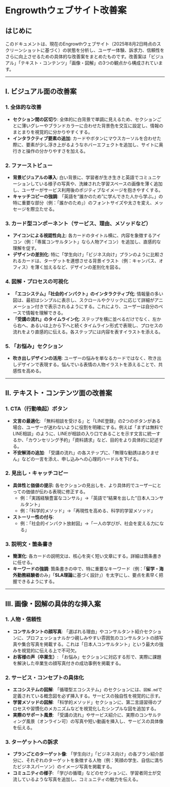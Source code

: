 # Engrowthウェブサイト改善案

## はじめに

このドキュメントは、現在のEngrowthウェブサイト（2025年8月2日時点のスクリーンショットに基づく）の状態を分析し、ユーザー体験、訴求力、信頼性をさらに向上させるための具体的な改善案をまとめたものです。改善案は「ビジュアル」「テキスト・コンテンツ」「画像・図解」の3つの観点から構成されています。

---

## I. ビジュアル面の改善案

### 1. 全体的な改善

- **セクション間の区切り**: 全体的に白背景で単調に見えるため、セクションごとに薄いグレーやブランドカラーに合わせた背景色を交互に設定し、情報のまとまりを視覚的に分かりやすくする。
- **インタラクティブ要素の追加**: カードやボタンにマウスカーソルを合わせた際に、要素が少し浮き上がるようなホバーエフェクトを追加し、サイトに奥行きと操作の分かりやすさを加える。

### 2. ファーストビュー

- **背景ビジュアルの導入**: 白い背景に、学習者が生き生きと英語でコミュニケーションしている様子の写真や、洗練された学習スペースの画像を薄く追加し、ユーザーがサービス利用後のポジティブなイメージを抱きやすくする。
- **キャッチコピーの強調**: 「英語を“誰かのため”に学んできた人から学ぶ。」の特に重要な部分（例：「誰かのため」）のフォントサイズや太さを変え、メッセージを際立たせる。

### 3. カード型コンポーネント（サービス、理由、メソッドなど）

- **アイコンによる視認性向上**: 各カードのタイトル横に、内容を象徴するアイコン（例：「専属コンサルタント」なら人物アイコン）を追加し、直感的な理解を促す。
- **デザインの差別化**: 特に「学生向け」「ビジネス向け」プランのように比較されるカードは、ターゲットを連想させる背景イラスト（例：キャンパス、オフィス）を薄く加えるなど、デザインの差別化を図る。

### 4. 図解・プロセスの可視化

- **「エコシステム」「社会的インパクト」のインタラクティブ化**: 情報量の多い図は、最初はシンプルに表示し、スクロールやクリックに応じて詳細がアニメーション付きで表示されるようにする。これにより、ユーザーは自分のペースで情報を理解できる。
- **「受講の流れ」のタイムライン化**: ステップを横に並べるだけでなく、左から右へ、あるいは上から下へと続くタイムライン形式で表現し、プロセスの流れをより直感的に伝える。各ステップには内容を表すイラストを添える。

### 5. 「お悩み」セクション

- **吹き出しデザインの活用**: ユーザーの悩みを単なるカードではなく、吹き出しデザインで表現する。悩んでいる表情の人物イラストを添えることで、共感性を高める。

---

## II. テキスト・コンテンツ面の改善案

### 1. CTA（行動喚起）ボタン

- **文言の最適化**: 「無料相談を受ける」と「LINE登録」の2つのボタンがある場合、ユーザーが迷わないように役割を明確にする。例えば「まずは無料でLINE相談」のように、LINEが相談の入り口であることを示す文言に統一するか、「カウンセリング予約」「資料請求」など、目的をより具体的に記述する。
- **不安解消の追加**: 「受講の流れ」の各ステップに、「無理な勧誘はありません」などの一言を添え、申し込みへの心理的ハードルを下げる。

### 2. 見出し・キャッチコピー

- **具体性と価値の提示**: 各セクションの見出しを、より具体的でユーザーにとっての価値が伝わる表現に修正する。
  - 例：「実践経験豊富なコンサル」→「英語で“結果を出した”日本人コンサルタント」
  - 例：「科学的メソッド」→「再現性を高める、科学的学習メソッド」
- **ストーリー性の付与**:
  - 例：「社会的インパクト放射図」→「一人の学びが、社会を変える力になる」

### 3. 説明文・箇条書き

- **簡潔化**: 各カードの説明文は、核心を突く短い文章にする。詳細は箇条書きに任せる。
- **キーワードの強調**: 箇条書きの中で、特に重要なキーワード（例：「**留学・海外勤務経験者**のみ」「**SLA理論**に基づく設計」）を太字にし、要点を素早く把握できるようにする。

---

## III. 画像・図解の具体的な挿入案

### 1. 人物・信頼性

- **コンサルタントの顔写真**: 「選ばれる理由」やコンサルタント紹介セクションに、プロフェッショナルかつ親しみやすい雰囲気のコンサルタントの顔写真や集合写真を掲載する。これは「日本人コンサルタント」という最大の強みを視覚的に伝える上で不可欠。
- **お客様の声（卒業生）**: 「お悩み」セクションに対応する形で、実際に課題を解決した卒業生の顔写真付きの成功事例を掲載する。

### 2. サービス・コンセプトの具体化

- **エコシステムの図解**: 「循環型エコシステム」のセクションには、`図解.md`で定義されている概念図を必ず挿入する。サービスの独自性を視覚的に示す。
- **学習メソッドの図解**: 「科学的メソッド」セクションに、第二言語習得のプロセスや習慣化のメカニズムなどを視覚化したシンプルな図を追加する。
- **実際のサポート風景**: 「受講の流れ」やサービス紹介に、実際のコンサルティング風景（オンライン可）の写真や短い動画を挿入し、サービスの具体像を伝える。

### 3. ターゲットへの訴求

- **プランごとのターゲット像**: 「学生向け」「ビジネス向け」の各プラン紹介部分に、それぞれのターゲットを象徴する人物（例：笑顔の学生、自信に満ちたビジネスパーソン）のイメージ写真を掲載する。
- **コミュニティの様子**: 「学びの循環」などのセクションに、学習者同士が交流しているような写真を追加し、コミュニティの魅力を伝える。
